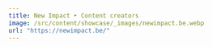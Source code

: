 ```yaml
---
title: New Impact ‣ Content creators
image: /src/content/showcase/_images/newimpact.be.webp
url: "https://newimpact.be/"
---
```

